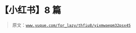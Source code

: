 # 【小红书】8 篇

> 原文：[`www.yuque.com/for_lazy/thfiu8/yixmwaepm32psx45`](https://www.yuque.com/for_lazy/thfiu8/yixmwaepm32psx45)

